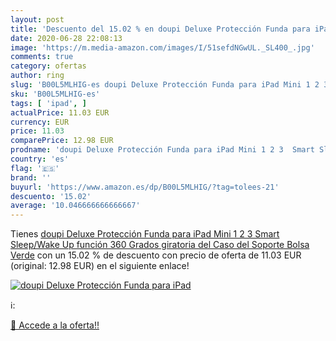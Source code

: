 ```yaml
---
layout: post
title: 'Descuento del 15.02 % en doupi Deluxe Protección Funda para iPad '
date: 2020-06-28 22:08:13
image: 'https://m.media-amazon.com/images/I/51sefdNGwUL._SL400_.jpg'
comments: true
category: ofertas
author: ring
slug: 'B00L5MLHIG-es doupi Deluxe Protección Funda para iPad Mini 1 2 3 Smart...'
sku: 'B00L5MLHIG-es'
tags: [ 'ipad', ]
actualPrice: 11.03 EUR
currency: EUR
price: 11.03
comparePrice: 12.98 EUR
prodname: 'doupi Deluxe Protección Funda para iPad Mini 1 2 3  Smart Sleep/Wake Up función 360 Grados giratoria del Caso del Soporte Bolsa  Verde'
country: 'es'
flag: '🇪🇸'
brand: ''
buyurl: 'https://www.amazon.es/dp/B00L5MLHIG/?tag=tolees-21'
descuento: '15.02'
average: '10.046666666666667'
---
```


Tienes [doupi Deluxe Protección Funda para iPad Mini 1 2 3  Smart Sleep/Wake Up función 360 Grados giratoria del Caso del Soporte Bolsa  Verde](https://www.amazon.es/dp/B00L5MLHIG/?tag=tolees-21) con un 15.02 % de descuento con precio de oferta de 11.03 EUR (original: 12.98 EUR) en el siguiente enlace!

[![doupi Deluxe Protección Funda para iPad ](https://m.media-amazon.com/images/I/51sefdNGwUL._SL400_.jpg)](https://www.amazon.es/dp/B00L5MLHIG/?tag=tolees-21)

ℹ️:


[🛒 Accede a la oferta!!](https://www.amazon.es/dp/B00L5MLHIG/?tag=tolees-21)
